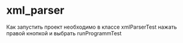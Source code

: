 # xml_parser

Как запустить проект
необходимо в классе xmlParserTest нажать правой кнопкой и выбрать runProgrammTest
